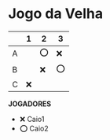 # Jogo da Velha

|   | 1 | 2 | 3 |
|---|---|---|---|
| A |   | ⭕|❌ |
| B |   | ❌|⭕ |
| C |  ❌|  |   |

**JOGADORES**

- ❌ Caio1
- ⭕ Caio2